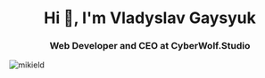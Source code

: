 <h1 align="center">Hi 👋, I'm Vladyslav Gaysyuk</h1>
<h3 align="center">Web Developer and CEO at CyberWolf.Studio</h3>


<p><img align="center" src="https://github-readme-streak-stats.herokuapp.com/?user=mikield&" alt="mikield" /></p>
